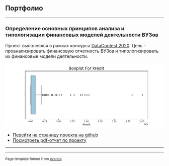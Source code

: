 ## Портфолио

---

### Определение основных принципов анализа и типологизации финансовых моделей деятельности ВУЗов

Проект выполнялся в рамках конкурса [DataContest 2020](https://data-contest.ru). Цель - проанализировать финансовую отчетность ВУЗов и типологизировать их финансовые модели деятельности. 

<img src="images/boxplot_kredit.png?raw=true"/>

- [Перейти на страницу проекта на github](https://github.com/iconismo/data-contest-2020)
- [Посмотреть pdf-отчет по проекту](https://github.com/iconismo/data-contest-2020-accounts-chamber-rf/blob/main/reports/data_contest_2020_report.pdf)

---

---
<p style="font-size:11px">Page template forked from <a href="https://github.com/evanca/quick-portfolio">evanca</a></p>
<!-- Remove above link if you don't want to attibute -->
